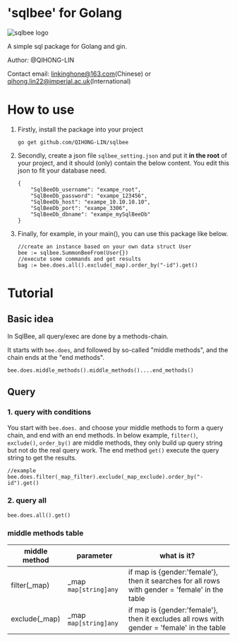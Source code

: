 # 'sqlbee' for Golang
 ![sqlbee logo](https://img.picgo.net/2024/09/03/sqlbeed85db403a60f7923.png)

A simple sql package for Golang and gin. 


Author: @QIHONG-LIN

Contact email: linkinghone@163.com(Chinese) or qihong.lin22@imperial.ac.uk(International)

# How to use

1. Firstly, install the package into your project

    ```
    go get github.com/QIHONG-LIN/sqlbee
    ```

2. Secondly, create a json file `sqlbee_setting.json` and put it **in the root** of your project, and it should (only) contain the below content. You edit this json to fit your database need. 

    ```
    {
        "SqlBeeDb_username": "exampe_root",
        "SqlBeeDb_password": "exampe_123456",
        "SqlBeeDb_host": "exampe_10.10.10.10",
        "SqlBeeDb_port": "exampe_3306",
        "SqlBeeDb_dbname": "exampe_mySqlBeeDb"
    }
    ```

3. Finally, for example, in your main(), you can use this package like below.
    ```
    //create an instance based on your own data struct User
    bee := sqlbee.SummonBeeFrom(User{})
    //execute some commands and get results
	bag := bee.does.all().exclude(_map).order_by("-id").get()
    ```

# Tutorial

## Basic idea

In SqlBee, all query/exec are done by a methods-chain.

It starts with `bee.does`, and followed by so-called "middle methods", and the chain ends at the "end methods".

```
bee.does.middle_methods().middle_methods()....end_methods()
```

## Query

### 1. query with conditions

You start with `bee.does.` and choose your middle methods to form a query chain, and end with an end methods. In below example, `filter()`,  `exclude()`,  `order_by()` are middle methods, they only build up query string but not do the real query work. The end method `get()` execute the query string to get the results.

```
//example
bee.does.filter(_map_filter).exclude(_map_exclude).order_by("-id").get()
```
   
### 2. query all
```
bee.does.all().get()
```

### middle methods table

| middle method      | parameter | what is it? |
| ----------- | ----------- | ----------- |
| filter(_map)      |  _map `map[string]any`     | if map is {gender:'female'}, then it searches for all rows with gender = 'female' in the table|
| exclude(_map)   |  _map `map[string]any`        |if map is {gender:'female'}, then it excludes all rows with gender = 'female' in the table|